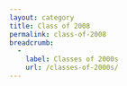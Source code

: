 ```yaml
---
layout: category
title: Class of 2008
permalink: class-of-2008
breadcrumb:
  -
    label: Classes of 2000s
    url: /classes-of-2000s/
---
```


